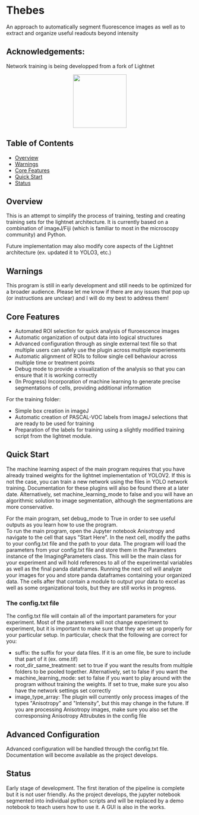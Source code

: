 # Thebes
An approach to automatically segment fluorescence images as well as to extract and organize useful readouts beyond intensity

## Acknowledgements:
Network training is being developped from a fork of Lightnet
<p align = "center">
  <a href="https://eavise.gitlab.io/lightnet/">
<img src="https://eavise.gitlab.io/lightnet/_static/lightnet.svg" alt "Lightnet Logo" width="144" height="144"> 
  </a>
</p>


## Table of Contents
- [Overview](#overview)
- [Warnings](#warnings)
- [Core Features](#core-features)
- [Quick Start](#quick-start)
- [Status](#status)


## Overview
This is an attempt to simplify the process of training, testing and creating training sets for the lightnet architecture.  It is currently based on a combination of imageJ/Fiji (which is familiar to most in the microscopy community) and Python.

Future implementation may also modify core aspects of the Lightnet architecture (ex. updated it to YOLO3, etc.)

## Warnings
This program is still in early development and still needs to be optimized for a broader audience.  Please let me know if there are any issues that pop up (or instructions are unclear) and I will do my best to address them!


## Core Features
- Automated ROI selection for quick analysis of fluroescence images
- Automatic organization of output data into logical structures
- Advanced configuration through as single external text file so that multiple users can safely use the plugin across multiple experiements
- Automatic alignment of ROIs to follow single cell behaviour across multiple time or treatment points
- Debug mode to provide a visualization of the analysis so that you can ensure that it is working correctly 
- (In Progress) Incorporation of machine learning to generate precise segmentations of cells, providing additional information


For the training folder:
- Simple box creation in imageJ
- Automatic creation of PASCAL-VOC labels from imageJ selections that are ready to be used for training
- Preparation of the labels for training using a slightly modified training script from the lightnet module.



## Quick Start
The machine learning aspect of the main program requires that you have already trained weights for the lightnet implementation of YOLOV2.  If this is not the case, you can train a new network using the files in YOLO network training.  Documentation for these plugins will also be found there at a later date.  Alternatively, set machine_learning_mode to false and you will have an algorithmic solution to image segmentation, although the segmentations are more conservative.

For the main program, set debug_mode to True in order to see useful outputs as you learn how to use the program.  
To run the main program, open the Jupyter notebook Anisotropy and navigate to the cell that says "Start Here".  In the next cell, modify the paths to your config.txt file and the path to your data.  The program will load the parameters from your config.txt file and store them in the Parameters instance of the ImagingParameters class.  This will be the main class for your experiment and will hold references to all of the experimental variables as well as the final panda dataframes. Running the next cell will analyze your images for you and store panda dataframes containing your organized data.  The cells after that contain a module to output your data to excel as well as some organizational tools, but they are still works in progress.

### The config.txt file
The config.txt file will contain all of the important parameters for your experiment.  Most of the parameters will not change experiment to experiment, but it is important to make sure that they are set up properly for your particular setup. In particular, check that the following are correct for you:
- suffix: the suffix for your data files.  If it is an ome file, be sure to include that part of it (ex. ome.tif)
- root_dir_same_treatment: set to true if you want the results from multiple folders to be pooled together.  Alternatively, set to false if you want the 
- machine_learning_mode: set to false if you want to play around with the program without training the weights.  If set to true, make sure you also have the network settings set correctly
- image_type_array: The plugin will currently only process images of the types "Anisotropy" and "Intensity", but this may change in the future.  If you are processing Anisotropy images, make sure you also set the corresponsing Anisotropy Attrubutes in the config file

## Advanced Configuration
Advanced configuration will be handled through the config.txt file.  Documentation will become available as the project develops.


## Status
Early stage of development.  The first iteration of the pipeline is complete but it is not user friendly.  As the project develops, the jupyter notebook segmented into individual python scripts and will be replaced by a demo notebook to teach users how to use it.  A GUI is also in the works.  
